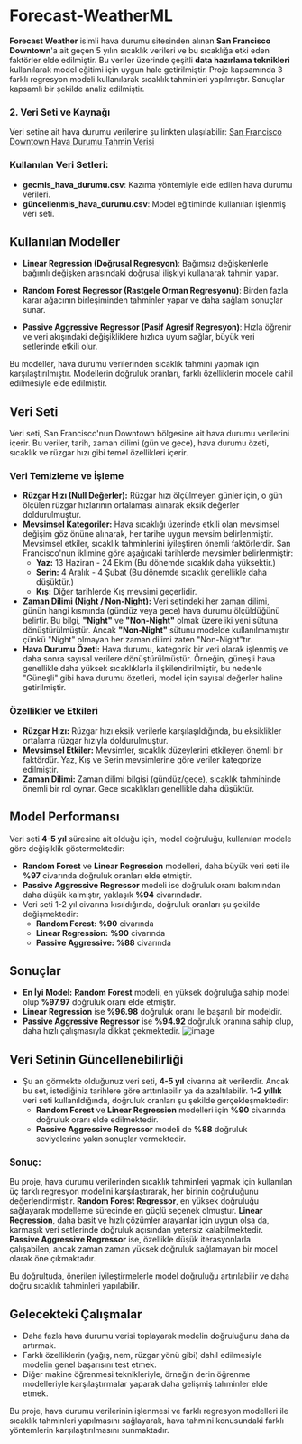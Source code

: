 # Forecast-WeatherML

**Forecast Weather** isimli hava durumu sitesinden alınan **San Francisco Downtown**'a ait geçen 5 yılın sıcaklık verileri ve bu sıcaklığa etki eden faktörler elde edilmiştir. Bu veriler üzerinde çeşitli **data hazırlama teknikleri** kullanılarak model eğitimi için uygun hale getirilmiştir. Proje kapsamında 3 farklı regresyon modeli kullanılarak sıcaklık tahminleri yapılmıştır. Sonuçlar kapsamlı bir şekilde analiz edilmiştir.

### 2. Veri Seti ve Kaynağı
Veri setine ait hava durumu verilerine şu linkten ulaşılabilir: [San Francisco Downtown Hava Durumu Tahmin Verisi](https://forecast.weather.gov/MapClick.php?lat=37.7749&lon=-122.4194)

### Kullanılan Veri Setleri:
- **gecmis_hava_durumu.csv**: Kazıma yöntemiyle elde edilen hava durumu verileri.
- **güncellenmis_hava_durumu.csv**: Model eğitiminde kullanılan işlenmiş veri seti.

## Kullanılan Modeller

- **Linear Regression (Doğrusal Regresyon)**: Bağımsız değişkenlerle bağımlı değişken arasındaki doğrusal ilişkiyi kullanarak tahmin yapar.

- **Random Forest Regressor (Rastgele Orman Regresyonu)**: Birden fazla karar ağacının birleşiminden tahminler yapar ve daha sağlam sonuçlar sunar.

- **Passive Aggressive Regressor (Pasif Agresif Regresyon)**: Hızla öğrenir ve veri akışındaki değişikliklere hızlıca uyum sağlar, büyük veri setlerinde etkili olur.

Bu modeller, hava durumu verilerinden sıcaklık tahmini yapmak için karşılaştırılmıştır. Modellerin doğruluk oranları, farklı özelliklerin modele dahil edilmesiyle elde edilmiştir.


## Veri Seti
Veri seti, San Francisco'nun Downtown bölgesine ait hava durumu verilerini içerir. Bu veriler, tarih, zaman dilimi (gün ve gece), hava durumu özeti, sıcaklık ve rüzgar hızı gibi temel özellikleri içerir.

### Veri Temizleme ve İşleme
- **Rüzgar Hızı (Null Değerler):** Rüzgar hızı ölçülmeyen günler için, o gün ölçülen rüzgar hızlarının ortalaması alınarak eksik değerler doldurulmuştur.
- **Mevsimsel Kategoriler:** Hava sıcaklığı üzerinde etkili olan mevsimsel değişim göz önüne alınarak, her tarihe uygun mevsim belirlenmiştir. Mevsimsel etkiler, sıcaklık tahminlerini iyileştiren önemli faktörlerdir. San Francisco'nun iklimine göre aşağıdaki tarihlerde mevsimler belirlenmiştir:
  - **Yaz:** 13 Haziran - 24 Ekim (Bu dönemde sıcaklık daha yüksektir.)
  - **Serin:** 4 Aralık - 4 Şubat (Bu dönemde sıcaklık genellikle daha düşüktür.)
  - **Kış:** Diğer tarihlerde Kış mevsimi geçerlidir.
- **Zaman Dilimi (Night / Non-Night):** Veri setindeki her zaman dilimi, günün hangi kısmında (gündüz veya gece) hava durumu ölçüldüğünü belirtir. Bu bilgi, **"Night"** ve **"Non-Night"** olmak üzere iki yeni sütuna dönüştürülmüştür. Ancak **"Non-Night"** sütunu modelde kullanılmamıştır çünkü "Night" olmayan her zaman dilimi zaten "Non-Night"tır.
- **Hava Durumu Özeti:** Hava durumu, kategorik bir veri olarak işlenmiş ve daha sonra sayısal verilere dönüştürülmüştür. Örneğin, güneşli hava genellikle daha yüksek sıcaklıklarla ilişkilendirilmiştir, bu nedenle "Güneşli" gibi hava durumu özetleri, model için sayısal değerler haline getirilmiştir.

### Özellikler ve Etkileri
- **Rüzgar Hızı:** Rüzgar hızı eksik verilerle karşılaşıldığında, bu eksiklikler ortalama rüzgar hızıyla doldurulmuştur.
- **Mevsimsel Etkiler:** Mevsimler, sıcaklık düzeylerini etkileyen önemli bir faktördür. Yaz, Kış ve Serin mevsimlerine göre veriler kategorize edilmiştir.
- **Zaman Dilimi:** Zaman dilimi bilgisi (gündüz/gece), sıcaklık tahmininde önemli bir rol oynar. Gece sıcaklıkları genellikle daha düşüktür.


## Model Performansı
Veri seti **4-5 yıl** süresine ait olduğu için, model doğruluğu, kullanılan modele göre değişiklik göstermektedir:
- **Random Forest** ve **Linear Regression** modelleri, daha büyük veri seti ile **%97** civarında doğruluk oranları elde etmiştir.
- **Passive Aggressive Regressor** modeli ise doğruluk oranı bakımından daha düşük kalmıştır, yaklaşık **%94** civarındadır.
- Veri seti 1-2 yıl civarına kısıldığında, doğruluk oranları şu şekilde değişmektedir:
  - **Random Forest:** **%90** civarında
  - **Linear Regression:** **%90** civarında
  - **Passive Aggressive:** **%88** civarında


## Sonuçlar
- **En İyi Model:** **Random Forest** modeli, en yüksek doğruluğa sahip model olup **%97.97** doğruluk oranı elde etmiştir.
- **Linear Regression** ise **%96.98** doğruluk oranı ile başarılı bir modeldir.
- **Passive Aggressive Regressor** ise **%94.92** doğruluk oranına sahip olup, daha hızlı çalışmasıyla dikkat çekmektedir.
![image](https://github.com/user-attachments/assets/635f126d-09d6-418d-b086-58df9360c8fd)


## Veri Setinin Güncellenebilirliği
- Şu an görmekte olduğunuz veri seti, **4-5 yıl** civarına ait verilerdir. Ancak bu set, istediğiniz tarihlere göre arttırılabilir ya da azaltılabilir. **1-2 yıllık** veri seti kullanıldığında, doğruluk oranları şu şekilde gerçekleşmektedir:
  - **Random Forest** ve **Linear Regression** modelleri için **%90** civarında doğruluk oranı elde edilmektedir.
  - **Passive Aggressive Regressor** modeli de **%88** doğruluk seviyelerine yakın sonuçlar vermektedir.
    
### Sonuç:
Bu proje, hava durumu verilerinden sıcaklık tahminleri yapmak için kullanılan üç farklı regresyon modelini karşılaştırarak, her birinin doğruluğunu değerlendirmiştir. **Random Forest Regressor**, en yüksek doğruluğu sağlayarak modelleme sürecinde en güçlü seçenek olmuştur. **Linear Regression**, daha basit ve hızlı çözümler arayanlar için uygun olsa da, karmaşık veri setlerinde doğruluk açısından yetersiz kalabilmektedir. **Passive Aggressive Regressor** ise, özellikle düşük iterasyonlarla çalışabilen, ancak zaman zaman yüksek doğruluk sağlamayan bir model olarak öne çıkmaktadır.

Bu doğrultuda, önerilen iyileştirmelerle model doğruluğu artırılabilir ve daha doğru sıcaklık tahminleri yapılabilir.

## Gelecekteki Çalışmalar
- Daha fazla hava durumu verisi toplayarak modelin doğruluğunu daha da artırmak.
- Farklı özelliklerin (yağış, nem, rüzgar yönü gibi) dahil edilmesiyle modelin genel başarısını test etmek.
- Diğer makine öğrenmesi teknikleriyle, örneğin derin öğrenme modelleriyle karşılaştırmalar yaparak daha gelişmiş tahminler elde etmek.



Bu proje, hava durumu verilerinin işlenmesi ve farklı regresyon modelleri ile sıcaklık tahminleri yapılmasını sağlayarak, hava tahmini konusundaki farklı yöntemlerin karşılaştırılmasını sunmaktadır.


